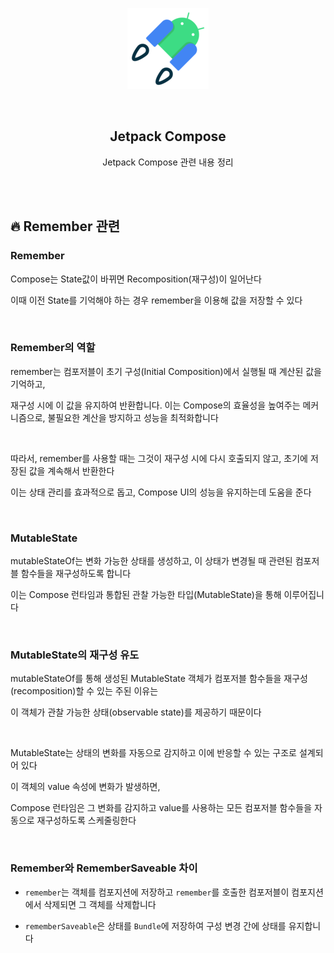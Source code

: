 <div align="center">
  <p>
    <img src="../../README.assets/jetpack-hero.png">
  </p>
  <br>
  <h2>Jetpack Compose</h2>
  <p>Jetpack Compose 관련 내용 정리</p>
  <br>
  <br>
</div>





## 🔥 Remember 관련

### Remember

Compose는 State값이 바뀌면 Recomposition(재구성)이 일어난다

이때 이전 State를 기억해야 하는 경우 remember을 이용해 값을 저장할 수 있다

<br>

### Remember의 역할

remember는 컴포저블이 초기 구성(Initial Composition)에서 실행될 때 계산된 값을 기억하고, 

재구성 시에 이 값을 유지하여 반환합니다. 이는 Compose의 효율성을 높여주는 메커니즘으로, 불필요한 계산을 방지하고 성능을 최적화합니다

<br>

따라서, remember를 사용할 때는 그것이 재구성 시에 다시 호출되지 않고, 초기에 저장된 값을 계속해서 반환한다

이는 상태 관리를 효과적으로 돕고, Compose UI의 성능을 유지하는데 도움을 준다

<br>

### MutableState

mutableStateOf는 변화 가능한 상태를 생성하고, 이 상태가 변경될 때 관련된 컴포저블 함수들을 재구성하도록 합니다

이는 Compose 런타임과 통합된 관찰 가능한 타입(MutableState)을 통해 이루어집니다

<br>

### MutableState의 재구성 유도

mutableStateOf를 통해 생성된 MutableState 객체가 컴포저블 함수들을 재구성(recomposition)할 수 있는 주된 이유는

이 객체가 관찰 가능한 상태(observable state)를 제공하기 때문이다

<br>

MutableState는 상태의 변화를 자동으로 감지하고 이에 반응할 수 있는 구조로 설계되어 있다

이 객체의 value 속성에 변화가 발생하면,

Compose 런타임은 그 변화를 감지하고 value를 사용하는 모든 컴포저블 함수들을 자동으로 재구성하도록 스케줄링한다

<br>

### Remember와 RememberSaveable 차이

- `remember`는 객체를 컴포지션에 저장하고 `remember`를 호출한 컴포저블이 컴포지션에서 삭제되면 그 객체를 삭제합니다

- `rememberSaveable`은 상태를 `Bundle`에 저장하여 구성 변경 간에 상태를 유지합니다

